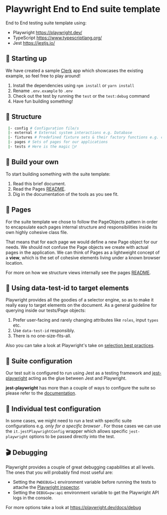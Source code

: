 # Playwright End to End suite template

End to End testing suite template using:

- Playwright https://playwright.dev/
- TypeScript https://www.typescriptlang.org/
- Jest https://jestjs.io/

## 🤖 Starting up

We have created a sample [Clerk](https://www.clerk.dev/) app which showcases the existing example, so feel free to play around!

1. Install the dependencies using `npm install` or `yarn install`
2. Rename `.env.example` to `.env`
3. Check out the test by running the `test` or the `test:debug` command
4. Have fun building something!

## 📁 Structure

```sh
 |- config # Configuration file/s
 |- external # External system interactions e.g. Database
 |- fixtures # Predefined fixture sets & their factory functions e.g. createSignupAttributes
 |- pages # Sets of pages for our applications
 |- tests # Here is the magic 🧙‍♂️
```

## 🔨 Build your own

To start building something with the suite template:

1. Read this brief document.
2. Read the Pages [README](./src/pages/README.md).
3. Dig in the documentation of the tools as you see fit.

## 📜 Pages

For the suite template we chose to follow the PageObjects pattern in order to encapsulate each pages internal structure and responsibilities inside its own highly cohesive class file.

That means that for each page we would define a new Page object for our needs. We should not confuse the Page objects we create with actual pages in the application. We can think of Pages as a lightweight concept of a **view**, which is the set of cohesive elements living under a known browser location.

For more on how we structure views internally see the pages [README](./src/pages/README.md).

## 🔬 Using data-test-id to target elements

Playwright provides all the goodies of a selector engine, so as to make it really easy to target elements on the document. As a general guideline for querying inside our tests/Page objects:

1. Prefer user-facing and rarely changing attributes like `roles`, input `types` etc.
2. Use `data-test-id` responsibly.
3. There is no one-size-fits-all.

Also you can take a look at Playwright's take on [selection best practices](https://playwright.dev/docs/selectors#best-practices).

## 🧰 Suite configuration

Our test suit is configured to run using Jest as a testing framework and [jest-playwright](https://github.com/playwright-community/jest-playwright) acting as the glue between Jest and Playwright.

**jest-playwright** has more than a couple of ways to configure the suite so please refer to the [documentation](https://github.com/playwright-community/jest-playwright#configuration).

## 👔 Individual test configuration

In some cases, we might need to run a test with specific suite configurations e.g. _only for a specific browser_ . For those cases we can use the `it.jestPlaywrightConfig` wrapper which allows specific `jest-playwright` options to be passed directly into the test.

## 🎬 Debugging

Playwright provides a couple of great debugging capabilities at all levels. The ones that you will probably find most useful are:

- Setting the `PWDEBUG=1` environment variable before running the tests to attache the [Playwright inspector](https://playwright.dev/docs/inspector/).
- Setting the `DEBUG=pw:api` environment variable to get the Playwright API logs in the console.

For more options take a look at https://playwright.dev/docs/debug
